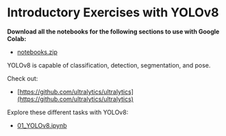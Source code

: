 # Introductory Exercises with YOLOv8

**Download all the notebooks for the following sections to use with Google Colab:**

- [notebooks.zip](https://github.com/TranslationalAICenterISU/cv-ssl-aug-2023/blob/main/notebooks/notebooks.zip)

YOLOv8 is capable of classification, detection, segmentation, and pose.

Check out:

- [https://github.com/ultralytics/ultralytics](https://github.com/ultralytics/ultralytics)

Explore these different tasks with YOLOv8:

- [01_YOLOv8.ipynb](https://github.com/TranslationalAICenterISU/cv-ssl-aug-2023/blob/main/notebooks/01_YOLOv8.ipynb)
